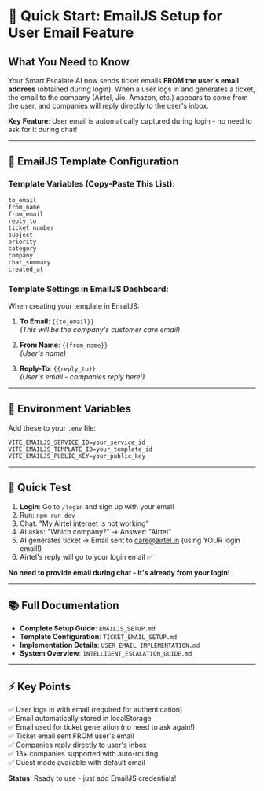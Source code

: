 # 🚀 Quick Start: EmailJS Setup for User Email Feature

## What You Need to Know

Your Smart Escalate AI now sends ticket emails **FROM the user's email address** (obtained during login). When a user logs in and generates a ticket, the email to the company (Airtel, Jio, Amazon, etc.) appears to come from the user, and companies will reply directly to the user's inbox.

**Key Feature**: User email is automatically captured during login - no need to ask for it during chat!

---

## 📝 EmailJS Template Configuration

### Template Variables (Copy-Paste This List):

```
to_email
from_name
from_email
reply_to
ticket_number
subject
priority
category
company
chat_summary
created_at
```

### Template Settings in EmailJS Dashboard:

When creating your template in EmailJS:

1. **To Email**: `{{to_email}}`  
   *(This will be the company's customer care email)*

2. **From Name**: `{{from_name}}`  
   *(User's name)*

3. **Reply-To**: `{{reply_to}}`  
   *(User's email - companies reply here!)*

---

## 🔑 Environment Variables

Add these to your `.env` file:

```env
VITE_EMAILJS_SERVICE_ID=your_service_id
VITE_EMAILJS_TEMPLATE_ID=your_template_id
VITE_EMAILJS_PUBLIC_KEY=your_public_key
```

---

## 🧪 Quick Test

1. **Login**: Go to `/login` and sign up with your email
2. Run: `npm run dev`
3. Chat: "My Airtel internet is not working"
4. AI asks: "Which company?" → Answer: "Airtel"
5. AI generates ticket → Email sent to care@airtel.in (using YOUR login email!)
6. Airtel's reply will go to your login email ✅

**No need to provide email during chat - it's already from your login!**

---

## 📚 Full Documentation

- **Complete Setup Guide**: `EMAILJS_SETUP.md`
- **Template Configuration**: `TICKET_EMAIL_SETUP.md`
- **Implementation Details**: `USER_EMAIL_IMPLEMENTATION.md`
- **System Overview**: `INTELLIGENT_ESCALATION_GUIDE.md`

---

## ⚡ Key Points

✅ User logs in with email (required for authentication)  
✅ Email automatically stored in localStorage  
✅ Email used for ticket generation (no need to ask again!)  
✅ Ticket email sent FROM user's email  
✅ Companies reply directly to user's inbox  
✅ 13+ companies supported with auto-routing  
✅ Guest mode available with default email  

**Status**: Ready to use - just add EmailJS credentials!
